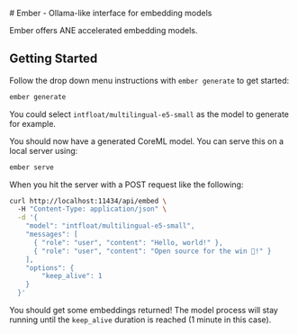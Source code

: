 
# Ember - Ollama-like interface for embedding models

Ember offers ANE accelerated embedding models.

## Getting Started

Follow the drop down menu instructions with `ember generate` to get started:
```bash
ember generate
```

You could select `intfloat/multilingual-e5-small` as the model to generate for
example.

You should now have a generated CoreML model. You can serve this on a local
server using:

```bash
ember serve
```

When you hit the server with a POST request like the following:

```bash
curl http://localhost:11434/api/embed \ 
  -H "Content-Type: application/json" \
  -d '{
    "model": "intfloat/multilingual-e5-small",
    "messages": [
      { "role": "user", "content": "Hello, world!" },
      { "role": "user", "content": "Open source for the win 🤗!" }
    ], 
    "options": { 
        "keep_alive": 1 
    }
  }'
```

You should get some embeddings returned! The model process will stay running
until the `keep_alive` duration is reached (1 minute in this case).
